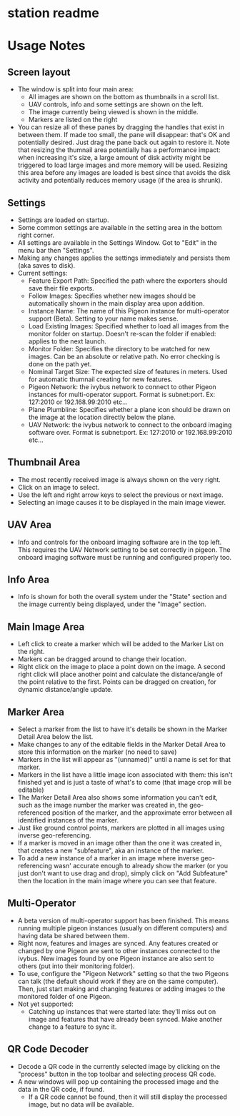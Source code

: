 station readme
=================

Usage Notes
===========
Screen layout
-------------
* The window is split into four main area:
    * All images are shown on the bottom as thumbnails in a scroll list.
    * UAV controls, info and some settings are shown on the left.
    * The image currently being viewed is shown in the middle.
    * Markers are listed on the right
* You can resize all of these panes by dragging the handles that exist in between them. If made too small, the pane will disappear: that's OK and potentially desired. Just drag the pane back out again to restore it. Note that resizing the thumnail area potentially has a performance impact: when increasing it's size, a large amount of disk activity might be triggered to load large images and more memory will be used. Resizing this area before any images are loaded is best since that avoids the disk activity and potentially reduces memory usage (if the area is shrunk).

Settings
--------
* Settings are loaded on startup.
* Some common settings are available in the setting area in the bottom right corner.
* All settings are available in the Settings Window. Got to "Edit" in the menu bar then "Settings".
* Making any changes applies the settings immediately and persists them (aka saves to disk).
* Current settings:
    * Feature Export Path: Specified the path where the exporters should save their file exports.
    * Follow Images: Specifies whether new images should be automatically shown in the main display area upon addition.
    * Instance Name: The name of this Pigeon instance for multi-operator support (Beta). Setting to your name makes sense.
    * Load Existing Images: Specified whether to load all images from the monitor folder on startup. Doesn't re-scan the folder if enabled: applies to the next launch.
    * Monitor Folder: Specifies the directory to be watched for new images. Can be an absolute or relative path. No error checking is done on the path yet.
    * Nominal Target Size: The expected size of features in meters. Used for automatic thumnail creating for new features.
    * Pigeon Network: the ivybus network to connect to other Pigeon instances for multi-operator support. Format is subnet:port. Ex: 127:2010 or 192.168.99:2010 etc...
    * Plane Plumbline: Specifies whether a plane icon should be drawn on the image at the location directly below the plane.
    * UAV Network: the ivybus network to connect to the onboard imaging software over. Format is subnet:port. Ex: 127:2010 or 192.168.99:2010 etc...

Thumbnail Area
--------------
* The most recently received image is always shown on the very right.
* Click on an image to select.
* Use the left and right arrow keys to select the previous or next image.
* Selecting an image causes it to be displayed in the main image viewer.

UAV Area
--------
* Info and controls for the onboard imaging software are in the top left. This requires the UAV Network setting to be set correctly in pigeon. The onboard imaging software must be running and configured properly too.

Info Area
---------
* Info is shown for both the overall system under the "State" section and the image currently being displayed, under the "Image" section.

Main Image Area
---------------
* Left click to create a marker which will be added to the Marker List on the right.
* Markers can be dragged around to change their location.
* Right click on the image to place a point down on the image. A second right click will place another point and calculate the distance/angle of the point relative to the first. Points can be dragged on creation, for dynamic distance/angle update.

Marker Area
-----------
* Select a marker from the list to have it's details be shown in the Marker Detail Area below the list.
* Make changes to any of the editable fields in the Marker Detail Area to store this information on the marker (no need to save)
* Markers in the list will appear as "(unnamed)" until a name is set for that marker.
* Markers in the list have a little image icon associated with them: this isn't finished yet and is just a taste of what's to come (that image crop will be editable)
* The Marker Detail Area also shows some information you can't edit, such as the image number the marker was created in, the geo-referenced position of the marker, and the approximate error between all identified instances of the marker.
* Just like ground control points, markers are plotted in all images using inverse geo-referencing.
* If a marker is moved in an image other than the one it was created in, that creates a new "subfeature", aka an instance of the marker.
* To add a new instance of a marker in an image where inverse geo-referencing wasn' accurate enough to already show the marker (or you just don't want to use drag and drop), simply click on "Add Subfeature" then the location in the main image where you can see that feature.

Multi-Operator
--------------
* A beta version of multi-operator support has been finished. This means running multiple pigeon instances (usually on different computers) and having data be shared between them.
* Right now, features and images are synced. Any features created or changed by one Pigeon are sent to other instances connected to the ivybus. New images found by one Pigeon instance are also sent to others (put into their monitoring folder).
* To use, configure the "Pigeon Network" setting so that the two Pigeons can talk (the default should work if they are on the same computer). Then, just start making and changing features or adding images to the monitored folder of one Pigeon.
* Not yet supported:
    * Catching up instances that were started late: they'll miss out on image and features that have already been synced. Make another change to a feature to sync it.

QR Code Decoder
---------------
* Decode a QR code in the currently selected image by clicking on the "process" button in the top toolbar and selecting process QR code.
* A new windows will pop up containing the processed image and the data in the QR code, if found.
    * If a QR code cannot be found, then it will still display the processed image, but no data will be available.